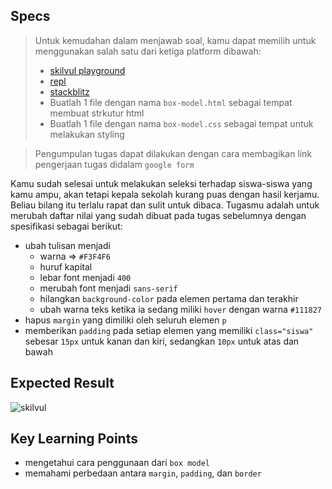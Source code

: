 ## Specs
> Untuk kemudahan dalam menjawab soal, kamu dapat memilih untuk menggunakan salah satu dari ketiga platform dibawah:
> - [skilvul playground](https://skilvul.com/paths/coding-di-skilvul-playground)
> - [repl](https://replit.com/)
> - [stackblitz](https://stackblitz.com/)
> - Buatlah 1 file dengan nama `box-model.html` sebagai tempat membuat strkutur html
> - Buatlah 1 file dengan nama `box-model.css` sebagai tempat untuk melakukan styling

> Pengumpulan tugas dapat dilakukan dengan cara membagikan link pengerjaan tugas didalam `google form`

Kamu sudah selesai untuk melakukan seleksi terhadap siswa-siswa yang kamu ampu, akan tetapi kepala sekolah kurang puas dengan hasil kerjamu. Beliau bilang itu terlalu rapat dan sulit untuk dibaca. Tugasmu adalah untuk merubah daftar nilai yang sudah dibuat pada tugas sebelumnya dengan spesifikasi sebagai berikut:

- ubah tulisan menjadi
    - warna ⇒ `#F3F4F6`
    - huruf kapital
    - lebar font menjadi `400`
    - merubah font menjadi `sans-serif`
    - hilangkan `background-color` pada elemen pertama dan terakhir
    - ubah warna teks ketika ia sedang miliki `hover` dengan warna `#111827`
- hapus `margin` yang dimiliki oleh seluruh elemen `p`
- memberikan `padding` pada setiap elemen yang memiliki `class="siswa"` sebesar `15px` untuk kanan dan kiri, sedangkan `10px` untuk atas dan bawah

## Expected Result
![skilvul](https://skilvul-prod-01.s3.ap-southeast-1.amazonaws.com/lesson/full-stack-assignment/CSS-02.gif)

## Key Learning Points
- mengetahui cara penggunaan dari `box model`
- memahami perbedaan antara `margin`, `padding`, dan `border`